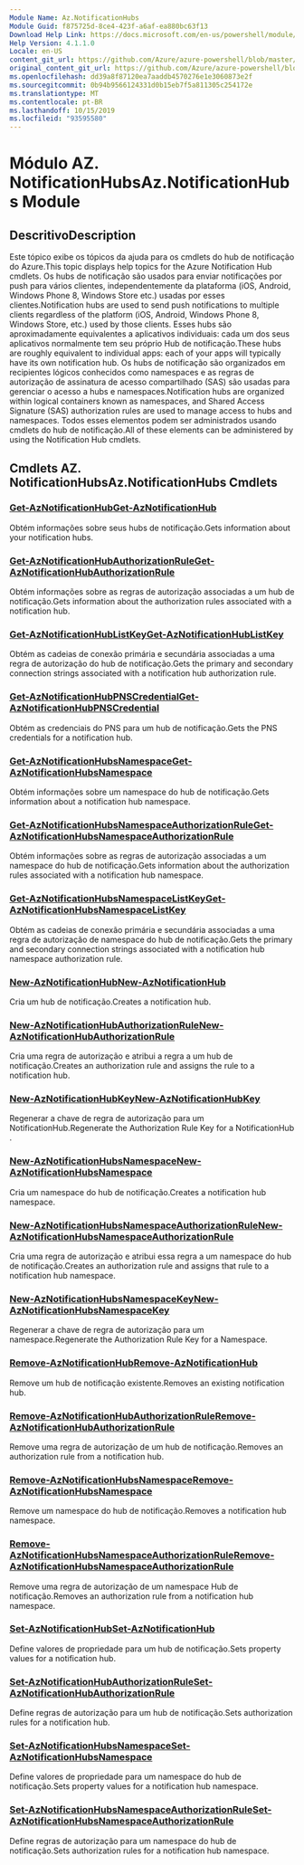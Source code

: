 ```yaml
---
Module Name: Az.NotificationHubs
Module Guid: f875725d-8ce4-423f-a6af-ea880bc63f13
Download Help Link: https://docs.microsoft.com/en-us/powershell/module/az.notificationhubs
Help Version: 4.1.1.0
Locale: en-US
content_git_url: https://github.com/Azure/azure-powershell/blob/master/src/NotificationHubs/NotificationHubs/help/Az.NotificationHubs.md
original_content_git_url: https://github.com/Azure/azure-powershell/blob/master/src/NotificationHubs/NotificationHubs/help/Az.NotificationHubs.md
ms.openlocfilehash: dd39a8f87120ea7aaddb4570276e1e3060873e2f
ms.sourcegitcommit: 0b94b9566124331d0b15eb7f5a811305c254172e
ms.translationtype: MT
ms.contentlocale: pt-BR
ms.lasthandoff: 10/15/2019
ms.locfileid: "93595580"
---
```

# <span data-ttu-id="98058-101">Módulo AZ. NotificationHubs</span><span class="sxs-lookup"><span data-stu-id="98058-101">Az.NotificationHubs Module</span></span>
## <span data-ttu-id="98058-102">Descritivo</span><span class="sxs-lookup"><span data-stu-id="98058-102">Description</span></span>
<span data-ttu-id="98058-103">Este tópico exibe os tópicos da ajuda para os cmdlets do hub de notificação do Azure.</span><span class="sxs-lookup"><span data-stu-id="98058-103">This topic displays help topics for the Azure Notification Hub cmdlets.</span></span> <span data-ttu-id="98058-104">Os hubs de notificação são usados para enviar notificações por push para vários clientes, independentemente da plataforma (iOS, Android, Windows Phone 8, Windows Store etc.) usadas por esses clientes.</span><span class="sxs-lookup"><span data-stu-id="98058-104">Notification hubs are used to send push notifications to multiple clients regardless of the platform (iOS, Android, Windows Phone 8, Windows Store, etc.) used by those clients.</span></span> <span data-ttu-id="98058-105">Esses hubs são aproximadamente equivalentes a aplicativos individuais: cada um dos seus aplicativos normalmente tem seu próprio Hub de notificação.</span><span class="sxs-lookup"><span data-stu-id="98058-105">These hubs are roughly equivalent to individual apps: each of your apps will typically have its own notification hub.</span></span> <span data-ttu-id="98058-106">Os hubs de notificação são organizados em recipientes lógicos conhecidos como namespaces e as regras de autorização de assinatura de acesso compartilhado (SAS) são usadas para gerenciar o acesso a hubs e namespaces.</span><span class="sxs-lookup"><span data-stu-id="98058-106">Notification hubs are organized within logical containers known as namespaces, and Shared Access Signature (SAS) authorization rules are used to manage access to hubs and namespaces.</span></span> <span data-ttu-id="98058-107">Todos esses elementos podem ser administrados usando cmdlets do hub de notificação.</span><span class="sxs-lookup"><span data-stu-id="98058-107">All of these elements can be administered by using the Notification Hub cmdlets.</span></span>

## <span data-ttu-id="98058-108">Cmdlets AZ. NotificationHubs</span><span class="sxs-lookup"><span data-stu-id="98058-108">Az.NotificationHubs Cmdlets</span></span>
### [<span data-ttu-id="98058-109">Get-AzNotificationHub</span><span class="sxs-lookup"><span data-stu-id="98058-109">Get-AzNotificationHub</span></span>](Get-AzNotificationHub.md)
<span data-ttu-id="98058-110">Obtém informações sobre seus hubs de notificação.</span><span class="sxs-lookup"><span data-stu-id="98058-110">Gets information about your notification hubs.</span></span>

### [<span data-ttu-id="98058-111">Get-AzNotificationHubAuthorizationRule</span><span class="sxs-lookup"><span data-stu-id="98058-111">Get-AzNotificationHubAuthorizationRule</span></span>](Get-AzNotificationHubAuthorizationRule.md)
<span data-ttu-id="98058-112">Obtém informações sobre as regras de autorização associadas a um hub de notificação.</span><span class="sxs-lookup"><span data-stu-id="98058-112">Gets information about the authorization rules associated with a notification hub.</span></span>

### [<span data-ttu-id="98058-113">Get-AzNotificationHubListKey</span><span class="sxs-lookup"><span data-stu-id="98058-113">Get-AzNotificationHubListKey</span></span>](Get-AzNotificationHubListKey.md)
<span data-ttu-id="98058-114">Obtém as cadeias de conexão primária e secundária associadas a uma regra de autorização do hub de notificação.</span><span class="sxs-lookup"><span data-stu-id="98058-114">Gets the primary and secondary connection strings associated with a notification hub authorization rule.</span></span>

### [<span data-ttu-id="98058-115">Get-AzNotificationHubPNSCredential</span><span class="sxs-lookup"><span data-stu-id="98058-115">Get-AzNotificationHubPNSCredential</span></span>](Get-AzNotificationHubPNSCredential.md)
<span data-ttu-id="98058-116">Obtém as credenciais do PNS para um hub de notificação.</span><span class="sxs-lookup"><span data-stu-id="98058-116">Gets the PNS credentials for a notification hub.</span></span>

### [<span data-ttu-id="98058-117">Get-AzNotificationHubsNamespace</span><span class="sxs-lookup"><span data-stu-id="98058-117">Get-AzNotificationHubsNamespace</span></span>](Get-AzNotificationHubsNamespace.md)
<span data-ttu-id="98058-118">Obtém informações sobre um namespace do hub de notificação.</span><span class="sxs-lookup"><span data-stu-id="98058-118">Gets information about a notification hub namespace.</span></span>

### [<span data-ttu-id="98058-119">Get-AzNotificationHubsNamespaceAuthorizationRule</span><span class="sxs-lookup"><span data-stu-id="98058-119">Get-AzNotificationHubsNamespaceAuthorizationRule</span></span>](Get-AzNotificationHubsNamespaceAuthorizationRule.md)
<span data-ttu-id="98058-120">Obtém informações sobre as regras de autorização associadas a um namespace do hub de notificação.</span><span class="sxs-lookup"><span data-stu-id="98058-120">Gets information about the authorization rules associated with a notification hub namespace.</span></span>

### [<span data-ttu-id="98058-121">Get-AzNotificationHubsNamespaceListKey</span><span class="sxs-lookup"><span data-stu-id="98058-121">Get-AzNotificationHubsNamespaceListKey</span></span>](Get-AzNotificationHubsNamespaceListKey.md)
<span data-ttu-id="98058-122">Obtém as cadeias de conexão primária e secundária associadas a uma regra de autorização de namespace do hub de notificação.</span><span class="sxs-lookup"><span data-stu-id="98058-122">Gets the primary and secondary connection strings associated with a notification hub namespace authorization rule.</span></span>

### [<span data-ttu-id="98058-123">New-AzNotificationHub</span><span class="sxs-lookup"><span data-stu-id="98058-123">New-AzNotificationHub</span></span>](New-AzNotificationHub.md)
<span data-ttu-id="98058-124">Cria um hub de notificação.</span><span class="sxs-lookup"><span data-stu-id="98058-124">Creates a notification hub.</span></span>

### [<span data-ttu-id="98058-125">New-AzNotificationHubAuthorizationRule</span><span class="sxs-lookup"><span data-stu-id="98058-125">New-AzNotificationHubAuthorizationRule</span></span>](New-AzNotificationHubAuthorizationRule.md)
<span data-ttu-id="98058-126">Cria uma regra de autorização e atribui a regra a um hub de notificação.</span><span class="sxs-lookup"><span data-stu-id="98058-126">Creates an authorization rule and assigns the rule to a notification hub.</span></span>

### [<span data-ttu-id="98058-127">New-AzNotificationHubKey</span><span class="sxs-lookup"><span data-stu-id="98058-127">New-AzNotificationHubKey</span></span>](New-AzNotificationHubKey.md)
<span data-ttu-id="98058-128">Regenerar a chave de regra de autorização para um NotificationHub.</span><span class="sxs-lookup"><span data-stu-id="98058-128">Regenerate the Authorization Rule Key for a NotificationHub .</span></span>

### [<span data-ttu-id="98058-129">New-AzNotificationHubsNamespace</span><span class="sxs-lookup"><span data-stu-id="98058-129">New-AzNotificationHubsNamespace</span></span>](New-AzNotificationHubsNamespace.md)
<span data-ttu-id="98058-130">Cria um namespace do hub de notificação.</span><span class="sxs-lookup"><span data-stu-id="98058-130">Creates a notification hub namespace.</span></span>

### [<span data-ttu-id="98058-131">New-AzNotificationHubsNamespaceAuthorizationRule</span><span class="sxs-lookup"><span data-stu-id="98058-131">New-AzNotificationHubsNamespaceAuthorizationRule</span></span>](New-AzNotificationHubsNamespaceAuthorizationRule.md)
<span data-ttu-id="98058-132">Cria uma regra de autorização e atribui essa regra a um namespace do hub de notificação.</span><span class="sxs-lookup"><span data-stu-id="98058-132">Creates an authorization rule and assigns that rule to a notification hub namespace.</span></span>

### [<span data-ttu-id="98058-133">New-AzNotificationHubsNamespaceKey</span><span class="sxs-lookup"><span data-stu-id="98058-133">New-AzNotificationHubsNamespaceKey</span></span>](New-AzNotificationHubsNamespaceKey.md)
<span data-ttu-id="98058-134">Regenerar a chave de regra de autorização para um namespace.</span><span class="sxs-lookup"><span data-stu-id="98058-134">Regenerate the Authorization Rule Key for a Namespace.</span></span>

### [<span data-ttu-id="98058-135">Remove-AzNotificationHub</span><span class="sxs-lookup"><span data-stu-id="98058-135">Remove-AzNotificationHub</span></span>](Remove-AzNotificationHub.md)
<span data-ttu-id="98058-136">Remove um hub de notificação existente.</span><span class="sxs-lookup"><span data-stu-id="98058-136">Removes an existing notification hub.</span></span>

### [<span data-ttu-id="98058-137">Remove-AzNotificationHubAuthorizationRule</span><span class="sxs-lookup"><span data-stu-id="98058-137">Remove-AzNotificationHubAuthorizationRule</span></span>](Remove-AzNotificationHubAuthorizationRule.md)
<span data-ttu-id="98058-138">Remove uma regra de autorização de um hub de notificação.</span><span class="sxs-lookup"><span data-stu-id="98058-138">Removes an authorization rule from a notification hub.</span></span>

### [<span data-ttu-id="98058-139">Remove-AzNotificationHubsNamespace</span><span class="sxs-lookup"><span data-stu-id="98058-139">Remove-AzNotificationHubsNamespace</span></span>](Remove-AzNotificationHubsNamespace.md)
<span data-ttu-id="98058-140">Remove um namespace do hub de notificação.</span><span class="sxs-lookup"><span data-stu-id="98058-140">Removes a notification hub namespace.</span></span>

### [<span data-ttu-id="98058-141">Remove-AzNotificationHubsNamespaceAuthorizationRule</span><span class="sxs-lookup"><span data-stu-id="98058-141">Remove-AzNotificationHubsNamespaceAuthorizationRule</span></span>](Remove-AzNotificationHubsNamespaceAuthorizationRule.md)
<span data-ttu-id="98058-142">Remove uma regra de autorização de um namespace Hub de notificação.</span><span class="sxs-lookup"><span data-stu-id="98058-142">Removes an authorization rule from a notification hub namespace.</span></span>

### [<span data-ttu-id="98058-143">Set-AzNotificationHub</span><span class="sxs-lookup"><span data-stu-id="98058-143">Set-AzNotificationHub</span></span>](Set-AzNotificationHub.md)
<span data-ttu-id="98058-144">Define valores de propriedade para um hub de notificação.</span><span class="sxs-lookup"><span data-stu-id="98058-144">Sets property values for a notification hub.</span></span>

### [<span data-ttu-id="98058-145">Set-AzNotificationHubAuthorizationRule</span><span class="sxs-lookup"><span data-stu-id="98058-145">Set-AzNotificationHubAuthorizationRule</span></span>](Set-AzNotificationHubAuthorizationRule.md)
<span data-ttu-id="98058-146">Define regras de autorização para um hub de notificação.</span><span class="sxs-lookup"><span data-stu-id="98058-146">Sets authorization rules for a notification hub.</span></span>

### [<span data-ttu-id="98058-147">Set-AzNotificationHubsNamespace</span><span class="sxs-lookup"><span data-stu-id="98058-147">Set-AzNotificationHubsNamespace</span></span>](Set-AzNotificationHubsNamespace.md)
<span data-ttu-id="98058-148">Define valores de propriedade para um namespace do hub de notificação.</span><span class="sxs-lookup"><span data-stu-id="98058-148">Sets property values for a notification hub namespace.</span></span>

### [<span data-ttu-id="98058-149">Set-AzNotificationHubsNamespaceAuthorizationRule</span><span class="sxs-lookup"><span data-stu-id="98058-149">Set-AzNotificationHubsNamespaceAuthorizationRule</span></span>](Set-AzNotificationHubsNamespaceAuthorizationRule.md)
<span data-ttu-id="98058-150">Define regras de autorização para um namespace do hub de notificação.</span><span class="sxs-lookup"><span data-stu-id="98058-150">Sets authorization rules for a notification hub namespace.</span></span>

